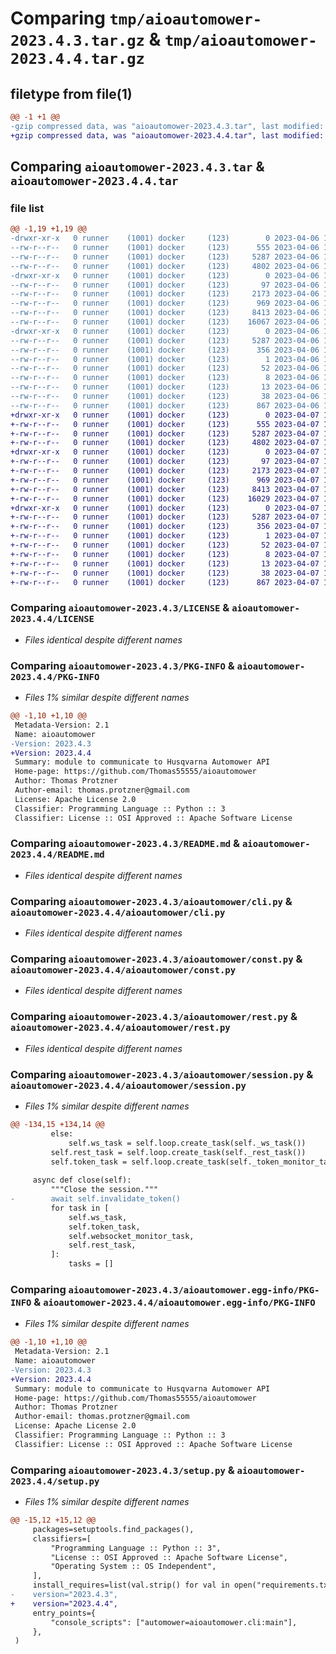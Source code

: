 # Comparing `tmp/aioautomower-2023.4.3.tar.gz` & `tmp/aioautomower-2023.4.4.tar.gz`

## filetype from file(1)

```diff
@@ -1 +1 @@
-gzip compressed data, was "aioautomower-2023.4.3.tar", last modified: Thu Apr  6 15:36:53 2023, max compression
+gzip compressed data, was "aioautomower-2023.4.4.tar", last modified: Fri Apr  7 12:08:44 2023, max compression
```

## Comparing `aioautomower-2023.4.3.tar` & `aioautomower-2023.4.4.tar`

### file list

```diff
@@ -1,19 +1,19 @@
-drwxr-xr-x   0 runner    (1001) docker     (123)        0 2023-04-06 15:36:53.851419 aioautomower-2023.4.3/
--rw-r--r--   0 runner    (1001) docker     (123)      555 2023-04-06 15:36:43.000000 aioautomower-2023.4.3/LICENSE
--rw-r--r--   0 runner    (1001) docker     (123)     5287 2023-04-06 15:36:53.851419 aioautomower-2023.4.3/PKG-INFO
--rw-r--r--   0 runner    (1001) docker     (123)     4802 2023-04-06 15:36:43.000000 aioautomower-2023.4.3/README.md
-drwxr-xr-x   0 runner    (1001) docker     (123)        0 2023-04-06 15:36:53.851419 aioautomower-2023.4.3/aioautomower/
--rw-r--r--   0 runner    (1001) docker     (123)       97 2023-04-06 15:36:43.000000 aioautomower-2023.4.3/aioautomower/__init__.py
--rw-r--r--   0 runner    (1001) docker     (123)     2173 2023-04-06 15:36:43.000000 aioautomower-2023.4.3/aioautomower/cli.py
--rw-r--r--   0 runner    (1001) docker     (123)      969 2023-04-06 15:36:43.000000 aioautomower-2023.4.3/aioautomower/const.py
--rw-r--r--   0 runner    (1001) docker     (123)     8413 2023-04-06 15:36:43.000000 aioautomower-2023.4.3/aioautomower/rest.py
--rw-r--r--   0 runner    (1001) docker     (123)    16067 2023-04-06 15:36:43.000000 aioautomower-2023.4.3/aioautomower/session.py
-drwxr-xr-x   0 runner    (1001) docker     (123)        0 2023-04-06 15:36:53.851419 aioautomower-2023.4.3/aioautomower.egg-info/
--rw-r--r--   0 runner    (1001) docker     (123)     5287 2023-04-06 15:36:53.000000 aioautomower-2023.4.3/aioautomower.egg-info/PKG-INFO
--rw-r--r--   0 runner    (1001) docker     (123)      356 2023-04-06 15:36:53.000000 aioautomower-2023.4.3/aioautomower.egg-info/SOURCES.txt
--rw-r--r--   0 runner    (1001) docker     (123)        1 2023-04-06 15:36:53.000000 aioautomower-2023.4.3/aioautomower.egg-info/dependency_links.txt
--rw-r--r--   0 runner    (1001) docker     (123)       52 2023-04-06 15:36:53.000000 aioautomower-2023.4.3/aioautomower.egg-info/entry_points.txt
--rw-r--r--   0 runner    (1001) docker     (123)        8 2023-04-06 15:36:53.000000 aioautomower-2023.4.3/aioautomower.egg-info/requires.txt
--rw-r--r--   0 runner    (1001) docker     (123)       13 2023-04-06 15:36:53.000000 aioautomower-2023.4.3/aioautomower.egg-info/top_level.txt
--rw-r--r--   0 runner    (1001) docker     (123)       38 2023-04-06 15:36:53.851419 aioautomower-2023.4.3/setup.cfg
--rw-r--r--   0 runner    (1001) docker     (123)      867 2023-04-06 15:36:43.000000 aioautomower-2023.4.3/setup.py
+drwxr-xr-x   0 runner    (1001) docker     (123)        0 2023-04-07 12:08:44.226260 aioautomower-2023.4.4/
+-rw-r--r--   0 runner    (1001) docker     (123)      555 2023-04-07 12:08:31.000000 aioautomower-2023.4.4/LICENSE
+-rw-r--r--   0 runner    (1001) docker     (123)     5287 2023-04-07 12:08:44.222260 aioautomower-2023.4.4/PKG-INFO
+-rw-r--r--   0 runner    (1001) docker     (123)     4802 2023-04-07 12:08:31.000000 aioautomower-2023.4.4/README.md
+drwxr-xr-x   0 runner    (1001) docker     (123)        0 2023-04-07 12:08:44.222260 aioautomower-2023.4.4/aioautomower/
+-rw-r--r--   0 runner    (1001) docker     (123)       97 2023-04-07 12:08:31.000000 aioautomower-2023.4.4/aioautomower/__init__.py
+-rw-r--r--   0 runner    (1001) docker     (123)     2173 2023-04-07 12:08:31.000000 aioautomower-2023.4.4/aioautomower/cli.py
+-rw-r--r--   0 runner    (1001) docker     (123)      969 2023-04-07 12:08:31.000000 aioautomower-2023.4.4/aioautomower/const.py
+-rw-r--r--   0 runner    (1001) docker     (123)     8413 2023-04-07 12:08:31.000000 aioautomower-2023.4.4/aioautomower/rest.py
+-rw-r--r--   0 runner    (1001) docker     (123)    16029 2023-04-07 12:08:31.000000 aioautomower-2023.4.4/aioautomower/session.py
+drwxr-xr-x   0 runner    (1001) docker     (123)        0 2023-04-07 12:08:44.222260 aioautomower-2023.4.4/aioautomower.egg-info/
+-rw-r--r--   0 runner    (1001) docker     (123)     5287 2023-04-07 12:08:44.000000 aioautomower-2023.4.4/aioautomower.egg-info/PKG-INFO
+-rw-r--r--   0 runner    (1001) docker     (123)      356 2023-04-07 12:08:44.000000 aioautomower-2023.4.4/aioautomower.egg-info/SOURCES.txt
+-rw-r--r--   0 runner    (1001) docker     (123)        1 2023-04-07 12:08:44.000000 aioautomower-2023.4.4/aioautomower.egg-info/dependency_links.txt
+-rw-r--r--   0 runner    (1001) docker     (123)       52 2023-04-07 12:08:44.000000 aioautomower-2023.4.4/aioautomower.egg-info/entry_points.txt
+-rw-r--r--   0 runner    (1001) docker     (123)        8 2023-04-07 12:08:44.000000 aioautomower-2023.4.4/aioautomower.egg-info/requires.txt
+-rw-r--r--   0 runner    (1001) docker     (123)       13 2023-04-07 12:08:44.000000 aioautomower-2023.4.4/aioautomower.egg-info/top_level.txt
+-rw-r--r--   0 runner    (1001) docker     (123)       38 2023-04-07 12:08:44.226260 aioautomower-2023.4.4/setup.cfg
+-rw-r--r--   0 runner    (1001) docker     (123)      867 2023-04-07 12:08:31.000000 aioautomower-2023.4.4/setup.py
```

### Comparing `aioautomower-2023.4.3/LICENSE` & `aioautomower-2023.4.4/LICENSE`

 * *Files identical despite different names*

### Comparing `aioautomower-2023.4.3/PKG-INFO` & `aioautomower-2023.4.4/PKG-INFO`

 * *Files 1% similar despite different names*

```diff
@@ -1,10 +1,10 @@
 Metadata-Version: 2.1
 Name: aioautomower
-Version: 2023.4.3
+Version: 2023.4.4
 Summary: module to communicate to Husqvarna Automower API
 Home-page: https://github.com/Thomas55555/aioautomower
 Author: Thomas Protzner
 Author-email: thomas.protzner@gmail.com
 License: Apache License 2.0
 Classifier: Programming Language :: Python :: 3
 Classifier: License :: OSI Approved :: Apache Software License
```

### Comparing `aioautomower-2023.4.3/README.md` & `aioautomower-2023.4.4/README.md`

 * *Files identical despite different names*

### Comparing `aioautomower-2023.4.3/aioautomower/cli.py` & `aioautomower-2023.4.4/aioautomower/cli.py`

 * *Files identical despite different names*

### Comparing `aioautomower-2023.4.3/aioautomower/const.py` & `aioautomower-2023.4.4/aioautomower/const.py`

 * *Files identical despite different names*

### Comparing `aioautomower-2023.4.3/aioautomower/rest.py` & `aioautomower-2023.4.4/aioautomower/rest.py`

 * *Files identical despite different names*

### Comparing `aioautomower-2023.4.3/aioautomower/session.py` & `aioautomower-2023.4.4/aioautomower/session.py`

 * *Files 1% similar despite different names*

```diff
@@ -134,15 +134,14 @@
         else:
             self.ws_task = self.loop.create_task(self._ws_task())
         self.rest_task = self.loop.create_task(self._rest_task())
         self.token_task = self.loop.create_task(self._token_monitor_task())
 
     async def close(self):
         """Close the session."""
-        await self.invalidate_token()
         for task in [
             self.ws_task,
             self.token_task,
             self.websocket_monitor_task,
             self.rest_task,
         ]:
             tasks = []
```

### Comparing `aioautomower-2023.4.3/aioautomower.egg-info/PKG-INFO` & `aioautomower-2023.4.4/aioautomower.egg-info/PKG-INFO`

 * *Files 1% similar despite different names*

```diff
@@ -1,10 +1,10 @@
 Metadata-Version: 2.1
 Name: aioautomower
-Version: 2023.4.3
+Version: 2023.4.4
 Summary: module to communicate to Husqvarna Automower API
 Home-page: https://github.com/Thomas55555/aioautomower
 Author: Thomas Protzner
 Author-email: thomas.protzner@gmail.com
 License: Apache License 2.0
 Classifier: Programming Language :: Python :: 3
 Classifier: License :: OSI Approved :: Apache Software License
```

### Comparing `aioautomower-2023.4.3/setup.py` & `aioautomower-2023.4.4/setup.py`

 * *Files 1% similar despite different names*

```diff
@@ -15,12 +15,12 @@
     packages=setuptools.find_packages(),
     classifiers=[
         "Programming Language :: Python :: 3",
         "License :: OSI Approved :: Apache Software License",
         "Operating System :: OS Independent",
     ],
     install_requires=list(val.strip() for val in open("requirements.txt")),
-    version="2023.4.3",
+    version="2023.4.4",
     entry_points={
         "console_scripts": ["automower=aioautomower.cli:main"],
     },
 )
```

